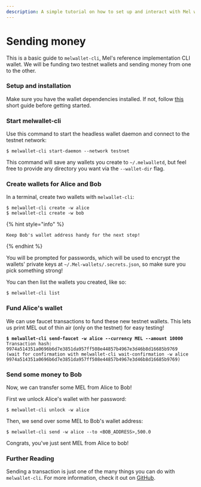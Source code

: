 ```yaml
---
description: A simple tutorial on how to set up and interact with Mel wallets.
---
```


# Sending money

This is a basic guide to `melwallet-cli`, Mel's reference implementation CLI wallet. We will be funding two testnet wallets and sending money from one to the other.

### Setup and installation

Make sure you have the wallet dependencies installed. If not, follow [this](getting-started.md#setup-and-installation) short guide before getting started.

### Start melwallet-cli

Use this command to start the headless wallet daemon and connect to the testnet network:

```
$ melwallet-cli start-daemon --network testnet
```

This command will save any wallets you create to `~/.melwalletd`, but feel free to provide any directory you want via the `--wallet-dir` flag.

### Create wallets for Alice and Bob

In a terminal, create two wallets with `melwallet-cli`:

```shell-session
$ melwallet-cli create -w alice
$ melwallet-cli create -w bob
```

{% hint style="info" %}
```
Keep Bob's wallet address handy for the next step!
```
{% endhint %}

You will be prompted for passwords, which will be used to encrypt the wallets' private keys at `~/.Mel-wallets/.secrets.json`, so make sure you pick something strong!

You can then list the wallets you created, like so:

```shell-session
$ melwallet-cli list
```

### Fund Alice's wallet <a href="#fund-wallet" id="fund-wallet"></a>

We can use faucet transactions to fund these new testnet wallets. This lets us print MEL out of thin air (only on the testnet) for easy testing!

<pre class="language-shell-session"><code class="lang-shell-session"><strong>$ melwallet-cli send-faucet -w alice --currency MEL --amount 10000
</strong>Transaction hash:  9974a514351a0696b6d7e3851da957ff508e44857b4967e3d46b8d16685b9769
(wait for confirmation with melwallet-cli wait-confirmation -w alice 9974a514351a0696b6d7e3851da957ff508e44857b4967e3d46b8d16685b9769)
</code></pre>

### Send some money to Bob <a href="#send-funds" id="send-funds"></a>

Now, we can transfer some MEL from Alice to Bob!

First we unlock Alice's wallet with her password:

```shell-session
$ melwallet-cli unlock -w alice
```

Then, we send over some MEL to Bob's wallet address:

```shell-session
$ melwallet-cli send -w alice --to <BOB_ADDRESS>,500.0
```

Congrats, you've just sent MEL from Alice to bob!

### Further Reading

Sending a transaction is just one of the many things you can do with `melwallet-cli`. For more information, check it out on [GitHub](https://github.com/Mellabs/melwallet-client).
